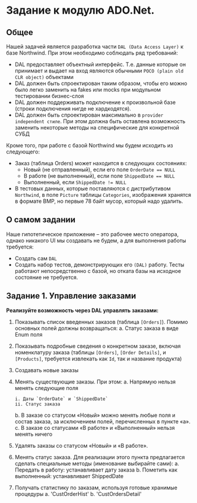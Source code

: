 # Задание к модулю ADO.Net.

## Общее

Нашей задачей является разработка части `DAL (Data Access Layer)` к базе Northwind. При этом необходимо соблюдать ряд требований:

- DAL предоставляет объектный интерфейс. Т.е. данные которые он принимает и выдает на вход являются обычными `POCO (plain old CLR object)` объектами
- DAL должен быть спроектирован таким образом, чтобы его можно было легко заменить на fakes или mocks при модульном тестировании бизнес-слоя
- DAL должен поддерживать подключение к произвольной базе (строки подключения нигде не хардкодятся).
- DAL должен быть спроектирован максимально в `provider independent стиле`. При этом должна быть оставлена возможность заменить некоторые методы на специфические для конкретной СУБД

Кроме того, при работе с базой Northwind мы будем исходить из следующего:

- Заказ (таблица Orders) может находится в следующих состояниях:
  - Новый (не отправленный), если его поле `OrderDate == NULL`
  - В работе (не выполненный), если поле `ShippedDate == NULL`
  - Выполненный, если `ShippedDate != NULL`
- В тестовых данных, которые поставляются с дистрибутивом `Northwind`, в поле `Picture` таблицы `Categories`, изображения хранятся в формате BMP, но первые 78 байт мусор, который надо удалить.

## О самом задании

Наше гипотетическое приложение – это рабочее место оператора, однако никакого UI мы создавать не будем, а для выполнения работы требуется:

- Создать сам `DAL`
- Создать набор тестов, демонстрирующих его `(DAL)` работу. Тесты работают непосредственно с базой, но отката базы на исходное состояние не требуется.

## Задание 1. Управление заказами

**Реализуйте возможность через DAL управлять заказами:**

1.  Показывать список введенных заказов (таблица `[Orders]`). Помимо основных полей должны возвращаться:
    a. Статус заказа в виде Enum поля
2.  Показывать подробные сведения о конкретном заказе, включая номенклатуру заказа (таблицы `[Orders]`, `[Order Details]`, и `[Products]`, требуется извлекать как `Id`, так и название продукта)
3.  Создавать новые заказы
4.  Менять существующие заказы. При этом:
    a. Напрямую нельзя менять следующие поля

        i. Даты `OrderDate` и `ShippedDate`
        ii. Статус заказа

    b. В заказе со статусом «Новый» можно менять любые поля и состав заказа, за исключением полей, перечисленных в пункте «а».
    c. В заказе со статусами «В работе» и «Выполненный» нельзя менять ничего

5.  Удалять заказы со статусом «Новый» и «В работе».
6.  Менять статус заказа. Для реализации этого пункта предлагается сделать специальные методы (именование выбирайте сами):
    a. Передать в работу: устанавливает дату заказа
    b. Пометить как выполненный: устанавливает ShippedDate
7.  Получать статистику по заказам, используя готовые хранимые процедуры
    a. 'CustOrderHist'
    b. 'CustOrdersDetail'
